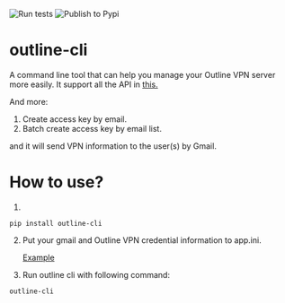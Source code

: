 ![Run tests](https://github.com/JMCFTW/outline-cli/workflows/Run%20tests/badge.svg?branch=main)
![Publish to Pypi](https://github.com/JMCFTW/outline-cli/workflows/Publish%20to%20Pypi/badge.svg?branch=main&event=release)

# outline-cli
A command line tool that can help you manage your Outline VPN server more easily.
It support all the API in [this.](https://redocly.github.io/redoc/?url=https://raw.githubusercontent.com/Jigsaw-Code/outline-server/master/src/shadowbox/server/api.yml)

And more:
1. Create access key by email.
2. Batch create access key by email list.

and it will send VPN information to the user(s) by Gmail.

# How to use?
1.
```
pip install outline-cli
```

2. Put your gmail and Outline VPN credential information to app.ini.

	[Example](https://github.com/JMCFTW/outline-cli/blob/main/example-app.ini)


3. Run outline cli with following command:
```
outline-cli
```
